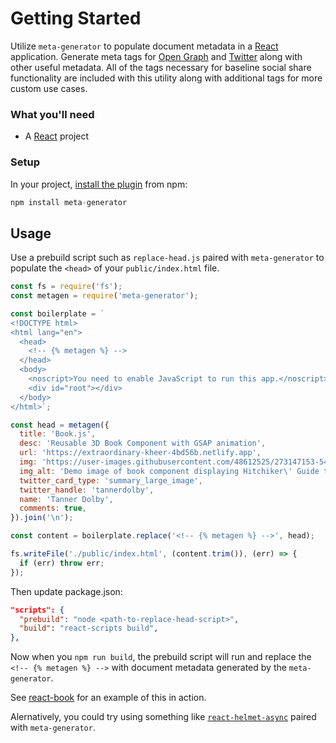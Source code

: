# Getting Started

Utilize `meta-generator` to populate document metadata in a [React](https://react.dev/) application. Generate meta tags for [Open Graph](https://ogp.me/) and [Twitter](https://developer.twitter.com/en/docs/twitter-for-websites/cards/overview/markup) along with other useful metadata. All of the tags necessary for baseline social share functionality are included with this utility along with additional tags for more custom use cases.

### What you'll need

- A [React](https://react.dev/) project

### Setup
In your project, [install the plugin](https://www.npmjs.com/package/meta-generator) from npm:

```js
npm install meta-generator
```

## Usage

Use a prebuild script such as `replace-head.js` paired with `meta-generator` to populate the `<head>` of your `public/index.html` file.

```js
const fs = require('fs');
const metagen = require('meta-generator');

const boilerplate = `
<!DOCTYPE html>
<html lang="en">
  <head>
    <!-- {% metagen %} -->
  </head>
  <body>
    <noscript>You need to enable JavaScript to run this app.</noscript>
    <div id="root"></div>
  </body>
</html>`;

const head = metagen({
  title: 'Book.js',
  desc: 'Reusable 3D Book Component with GSAP animation',
  url: 'https://extraordinary-kheer-4bd56b.netlify.app',
  img: 'https://user-images.githubusercontent.com/48612525/273147153-54f1c51c-120a-487f-a023-d1394354ddd5.png',
  img_alt: 'Demo image of book component displaying Hitchiker\' Guide to the Galaxy',
  twitter_card_type: 'summary_large_image',
  twitter_handle: 'tannerdolby',
  name: 'Tanner Dolby',
  comments: true,
}).join('\n');

const content = boilerplate.replace('<!-- {% metagen %} -->', head);

fs.writeFile('./public/index.html', (content.trim()), (err) => {
  if (err) throw err;
});
```

Then update package.json:

```json
"scripts": {
  "prebuild": "node <path-to-replace-head-script>",
  "build": "react-scripts build",
},
```

Now when you `npm run build`, the prebuild script will run and replace the `<!-- {% metagen %} -->` with document metadata generated by the `meta-generator`.

See [react-book](https://github.com/tannerdolby/react-book) for an example of this in action.

Alernatively, you could try using something like [`react-helmet-async`](https://www.npmjs.com/package/react-helmet-async) paired with `meta-generator`.

